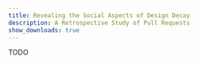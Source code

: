 ```yaml
---
title: Revealing the Social Aspects of Design Decay
description: A Retrospective Study of Pull Requests
show_downloads: true
---
```


TODO
